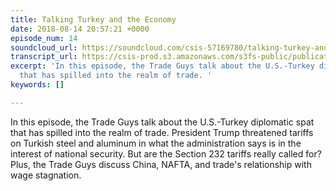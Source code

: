 ```yaml
---
title: Talking Turkey and the Economy
date: 2018-08-14 20:57:21 +0000
episode_num: 14
soundcloud_url: https://soundcloud.com/csis-57169780/talking-turkey-and-the-economy
transcript_url: https://csis-prod.s3.amazonaws.com/s3fs-public/publication/180821_Talking_Turkey_Economy.pdf?rslszmqxysUL5xIeNNvIAgX6Ss91ODGt
excerpt: 'In this episode, the Trade Guys talk about the U.S.-Turkey diplomatic spat
  that has spilled into the realm of trade. '
keywords: []

---
```

In this episode, the Trade Guys talk about the U.S.-Turkey diplomatic spat that has spilled into the realm of trade. President Trump threatened tariffs on Turkish steel and aluminum in what the administration says is in the interest of national security. But are the Section 232 tariffs really called for? Plus, the Trade Guys discuss China, NAFTA, and trade's relationship with wage stagnation. 